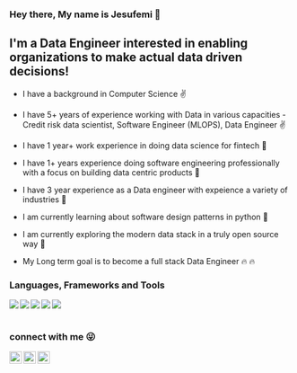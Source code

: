 ### Hey there, My name is Jesufemi 👋

## I'm a Data Engineer interested in enabling organizations to make actual data driven decisions!

- I have a background in Computer Science :v:

- I have 5+ years of experience working with Data in various capacities - Credit risk data scientist, Software Engineer (MLOPS), Data Engineer :v:

- I have 1 year+ work experience in doing data science for fintech :bank:

- I have 1+ years experience doing software engineering professionally with a focus on building data centric products :rocket:

- I have 3 year experience as a Data engineer with expeience a variety of industries :rocket:

- I am currently learning about software design patterns in python :rocket:

- I am currently exploring the modern data stack in a truly open source way :rocket:

- My Long term goal is to become a full stack Data Engineer :fire: :fire:


### Languages, Frameworks and Tools
<img align="left" src="https://img.shields.io/badge/python%20-%2314354C.svg?&style=for-the-badge&logo=python&logoColor=white" />
<img align="left" src="https://img.shields.io/badge/git%20-%23F05033.svg?&style=for-the-badge&logo=git&logoColor=white" />
<img align="left" src="https://img.shields.io/badge/Google%20Cloud%20-%234285F4.svg?&style=for-the-badge&logo=google-cloud&logoColor=white" />
<img src="https://img.shields.io/badge/TensorFlow%20-%23FF6F00.svg?&style=for-the-badge&logo=TensorFlow&logoColor=white" />
<img align="left" src="https://img.shields.io/badge/Keras%20-%23D00000.svg?&style=for-the-badge&logo=Keras&logoColor=white" />

<br />
<br />


### connect with me :stuck_out_tongue_winking_eye:
[<img align="left" alt="wondaboi6ix | Twitter" width="22px" src="https://cdn.jsdelivr.net/npm/simple-icons@v3/icons/twitter.svg" />][twitter]
[<img align="left" alt="Emmanuel Ogunwede | LinkedIn" width="22px" src="https://cdn.jsdelivr.net/npm/simple-icons@v3/icons/linkedin.svg" />][linkedin]
[<img align="left" alt="wondaboi6ix | Instagram" width="22px" src="https://cdn.jsdelivr.net/npm/simple-icons@v3/icons/instagram.svg" />][instagram]

[twitter]: https://twitter.com/wondaboi6ix
[instagram]: https://instagram.com/wondaboi6ix
[linkedin]: https://www.linkedin.com/in/emmanuel-ogunwede-665404126/

